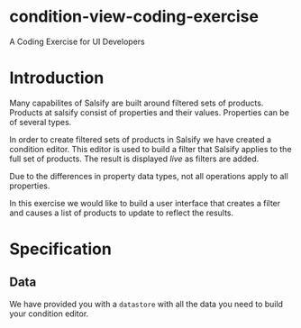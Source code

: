 # condition-view-coding-exercise
A Coding Exercise for UI Developers

# Introduction

Many capabilites of Salsify are built around filtered sets of products.  Products at salsify consist of properties and their values.  Properties can be of several types.

In order to create filtered sets of products in Salsify we have created a condition editor.  This editor is used to build a filter that Salsify applies to the full set of products.  The result is displayed _live_ as filters are added.

Due to the differences in property data types, not all operations apply to all properties.

In this exercise we would like to build a user interface that creates a filter and causes a list of products to update to reflect the results.

# Specification

## Data

We have provided you with a `datastore` with all the data you need to build your condition editor.
